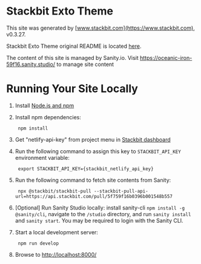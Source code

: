 # Stackbit Exto Theme

This site was generated by [www.stackbit.com](https://www.stackbit.com), v0.3.27.

Stackbit Exto Theme original README is located [here](./README.theme.md).

The content of this site is managed by Sanity.io. Visit https://oceanic-iron-59f16.sanity.studio/ to manage site content

# Running Your Site Locally

1. Install [Node.js and npm](https://nodejs.org/en/)

1. Install npm dependencies:

        npm install

1. Get "netlify-api-key" from project menu in [Stackbit dashboard](https://app.stackbit.com/dashboard)

1. Run the following command to assign this key to `STACKBIT_API_KEY` environment variable:

        export STACKBIT_API_KEY={stackbit_netlify_api_key}

1. Run the following command to fetch site contents from Sanity:

        npx @stackbit/stackbit-pull --stackbit-pull-api-url=https://api.stackbit.com/pull/5f759f16b0396b001548b557

1. [Optional] Run Sanity Studio locally: install sanity-cli `npm install -g @sanity/cli`, navigate to the `/studio` directory, and run `sanity install` and `sanity start`.
You may be required to login with the Sanity CLI.

1. Start a local development server:

        npm run develop

1. Browse to [http://localhost:8000/](http://localhost:8000/)
